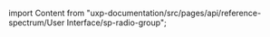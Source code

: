 
import Content from "uxp-documentation/src/pages/api/reference-spectrum/User Interface/sp-radio-group";

<Content query="product=xd"/>
